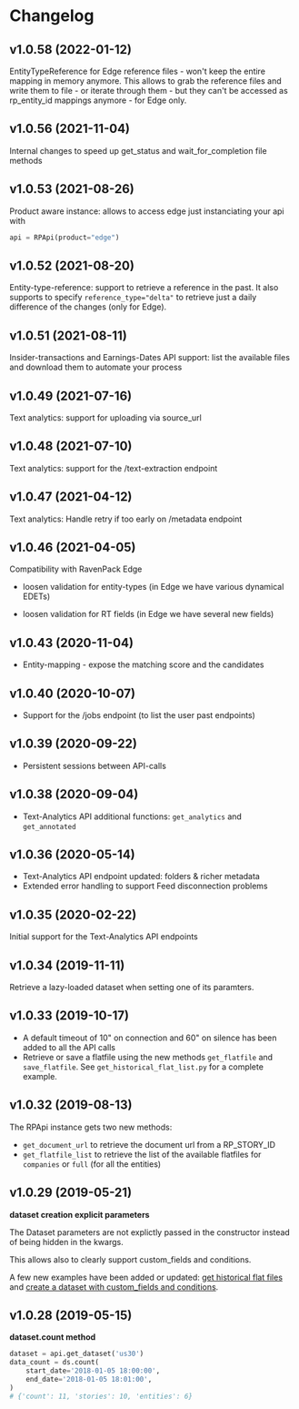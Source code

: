 # Changelog

## v1.0.58 (2022-01-12)

EntityTypeReference for Edge reference files - won't keep the entire mapping in memory anymore.
This allows to grab the reference files and write them to file - or iterate through them - but they can't
be accessed as rp_entity_id mappings anymore - for Edge only.

## v1.0.56 (2021-11-04)

Internal changes to speed up get_status and wait_for_completion file methods

## v1.0.53 (2021-08-26)

Product aware instance: allows to access edge just instanciating your api with

```python
api = RPApi(product="edge")
```

## v1.0.52 (2021-08-20)

Entity-type-reference: support to retrieve a reference in the past. It also supports to specify `reference_type="delta"`
to retrieve just a daily difference of the changes (only for Edge).

## v1.0.51 (2021-08-11)

Insider-transactions and Earnings-Dates API support:
list the available files and download them to automate your process

## v1.0.49 (2021-07-16)

Text analytics: support for uploading via source_url

## v1.0.48 (2021-07-10)

Text analytics: support for the /text-extraction endpoint

## v1.0.47 (2021-04-12)

Text analytics: Handle retry if too early on /metadata endpoint

## v1.0.46 (2021-04-05)

Compatibility with RavenPack Edge

* loosen validation for entity-types (in Edge we have various dynamical EDETs)

* loosen validation for RT fields (in Edge we have several new fields)

## v1.0.43 (2020-11-04)

* Entity-mapping - expose the matching score and the candidates

## v1.0.40 (2020-10-07)

* Support for the /jobs endpoint (to list the user past endpoints)

## v1.0.39 (2020-09-22)

* Persistent sessions between API-calls

## v1.0.38 (2020-09-04)

* Text-Analytics API additional functions: `get_analytics` and `get_annotated`

## v1.0.36 (2020-05-14)

* Text-Analytics API endpoint updated: folders & richer metadata
* Extended error handling to support Feed disconnection problems

## v1.0.35 (2020-02-22)

Initial support for the Text-Analytics API endpoints

## v1.0.34 (2019-11-11)

Retrieve a lazy-loaded dataset when setting one of its paramters.

## v1.0.33 (2019-10-17)

* A default timeout of 10" on connection and 60" on silence has been added to all the API calls
* Retrieve or save a flatfile using the new methods `get_flatfile` and `save_flatfile`.
  See `get_historical_flat_list.py` for a complete example.

## v1.0.32 (2019-08-13)

The RPApi instance gets two new methods:

* `get_document_url` to retrieve the document url from a RP_STORY_ID
* `get_flatfile_list` to retrieve the list of the available flatfiles for `companies`
  or `full` (for all the entities)

## v1.0.29 (2019-05-21)

**dataset creation explicit parameters**

The Dataset parameters are not explictly passed in the constructor instead of being hidden in the kwargs.

This allows also to clearly support custom_fields and conditions.

A few new examples have been added or updated:
[get historical flat files](ravenpackapi/examples/get_historical_flat_files.py) and
[create a dataset with custom_fields and conditions](ravenpackapi/examples/indicator_datasets.py).

## v1.0.28 (2019-05-15)

**dataset.count method**

```python
dataset = api.get_dataset('us30')
data_count = ds.count(
    start_date='2018-01-05 18:00:00',
    end_date='2018-01-05 18:01:00',
)
# {'count': 11, 'stories': 10, 'entities': 6}

``` 
